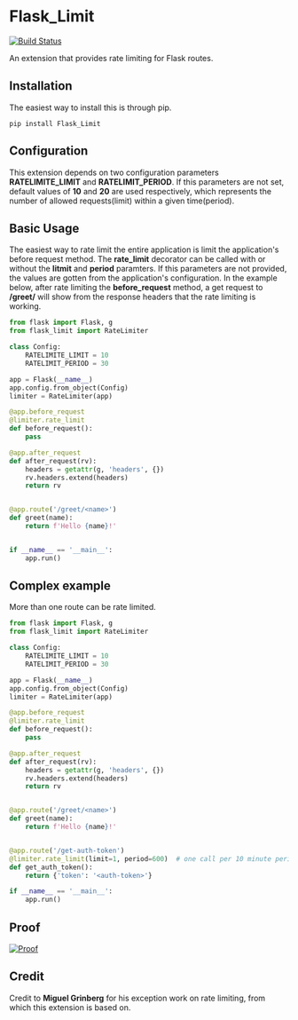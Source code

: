 Flask_Limit
==============

[![Build Status](https://travis-ci.org/tabotkevin/Flask_Limit.png?branch=master)](https://travis-ci.org/tabotkevin/Flask-Limit)

An extension that provides rate limiting for Flask routes.

Installation
------------
The easiest way to install this is through pip.
```
pip install Flask_Limit
```

Configuration
----------------------------

This extension depends on two configuration parameters **RATELIMITE_LIMIT** and **RATELIMIT_PERIOD**.
If this parameters are not set, default values of **10** and **20** are used respectively,
which represents the number of allowed requests(limit) within a given time(period).

Basic Usage
----------------------------

The easiest way to rate limit the entire application is limit the application's before request method.
The **rate_limit** decorator can be called with or without the **litmit** and **period** paramters.
If this parameters are not provided, the values are gotten from the application's configuration.
In the example below, after rate limiting the **before_request** method, a get request to **/greet/<name>**
will show from the response headers that the rate limiting is working.

```python
from flask import Flask, g
from flask_limit import RateLimiter

class Config:
	RATELIMITE_LIMIT = 10
	RATELIMIT_PERIOD = 30

app = Flask(__name__)
app.config.from_object(Config)
limiter = RateLimiter(app)

@app.before_request
@limiter.rate_limit
def before_request():
    pass

@app.after_request
def after_request(rv):
    headers = getattr(g, 'headers', {})
    rv.headers.extend(headers)
    return rv


@app.route('/greet/<name>')
def greet(name):
    return f'Hello {name}!'


if __name__ == '__main__':
    app.run()
```


Complex example
-----------------------------
More than one route can be rate limited.

```python
from flask import Flask, g
from flask_limit import RateLimiter

class Config:
	RATELIMITE_LIMIT = 10
	RATELIMIT_PERIOD = 30

app = Flask(__name__)
app.config.from_object(Config)
limiter = RateLimiter(app)

@app.before_request
@limiter.rate_limit
def before_request():
    pass

@app.after_request
def after_request(rv):
    headers = getattr(g, 'headers', {})
    rv.headers.extend(headers)
    return rv


@app.route('/greet/<name>')
def greet(name):
    return f'Hello {name}!'


@app.route('/get-auth-token')
@limiter.rate_limit(limit=1, period=600)  # one call per 10 minute period
def get_auth_token():
    return {'token': '<auth-token>'}

if __name__ == '__main__':
    app.run()
```


Proof
----------------------------

[![Proof](https://pasteboard.co/IMbJIHx.png)](https://pasteboard.co/IMbJIHx.png)


Credit
----------------------------

Credit to **Miguel Grinberg** for his exception work on rate limiting, from which this extension is based on.